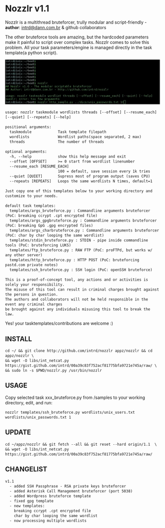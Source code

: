 # Nozzlr v1.1 

Nozzlr is a multithread bruteforcer, trully modular and script-friendly - **author**: intrd@dann.com.br & github collaborators

The other bruteforce tools are amazing, but the hardcoded parameters make it painful to script 
over complex tasks. Nozzlr comes to solve this problem. All your task parameters/engine is 
managed directly in the task template(a python script). 

![nozzlr](/nozzlr.gif?raw=true "nozzlr bruteforcer")

```
usage: nozzlr taskmodule wordlists threads [--offset] [--resume_each] [--quiet] [--repeats] [--help]

positional arguments:
  taskmodule            Task template filepath
  wordlists             Wordlist paths(space separated, 2 max)
  threads               The number of threads

optional arguments:
  -h, --help            show this help message and exit
  --offset [OFFSET]     >= 0 start from wordlist linenumber
  --resume_each [RESUME_EACH]
                        100 = default, save session every 1k tries
  --quiet [QUIET]       Supress most of program output (saves CPU)
  --repeats [REPEATS]   Loops the same wordlists N times, default=1

Just copy one of this templates below to your working directory and customize to your needs.  

default task templates:
  templates/args_bruteforce.py : Commandline arguments bruteforcer (PoC: breaking ccrypt .cpt encrypted file)
  templates/args_gpgbruteforce.py : Commandline arguments bruteforcer (PoC: breaking GpG .gpg encrypted files)
  templates/args_charbruteforce.py : Commandline arguments bruteforcer (PoC: char by char looping the same wordlist)
  templates/stdin_bruteforce.py : STDIN - pipe inside commandline tools (PoC: bruteforcing LUKS)
  templates/ftp_bruteforce.py : RAW FTP (PoC: proFTPd, but works w/ any other server)
  templates/http_bruteforce.py : HTTP POST (PoC: bruteforcing pastd.com private notes)
  templates/ssh_bruteforce.py : SSH login (PoC: openSSH bruteforce)

This is a proof-of-concept tool, any actions and or activities is solely your responsibility. 
The misuse of this tool can result in criminal charges brought against the persons in question. 
The authors and collaborators will not be held responsible in the event any criminal charges 
be brought against any individuals misusing this tool to break the law.

```
Yes! your tasktemplates/contributions are welcome :) 

## INSTALL
```
cd ~/ && git clone http://github.com/intrd/nozzlr appz/nozzlr && cd appz/nozzlr \
&& wget -O libs/int_netcat.py https://gist.github.com/intrd/00a39c83f752acf81775bfa9721e745a/raw/ \
&& sudo ln -s $PWD/nozzlr.py /usr/bin/nozzlr
```

## USAGE
Copy selected task xxx_bruteforce.py from /samples to your working directory, edit, and run:
```
nozzlr templates/ssh_bruteforce.py wordlists/unix_users.txt wordlists/unix_passwords.txt 1
```

## UPDATE
```
cd ~/appz/nozzlr && git fetch --all && git reset --hard origin/1.1  \
&& wget -O libs/int_netcat.py https://gist.github.com/intrd/00a39c83f752acf81775bfa9721e745a/raw/
```

## CHANGELIST
```
v1.1
  - added SSH Passphrase - RSA private keys bruteforcer
  - added Asterisk Call Management bruteforcer (port 5038)  
  - added Wordpress bruteforce template
  - fixed gpg template
  - new templates:
    breaking ccrypt .cpt encrypted file
    char by char looping the same wordlist
  - now processing multiple wordlists
```

